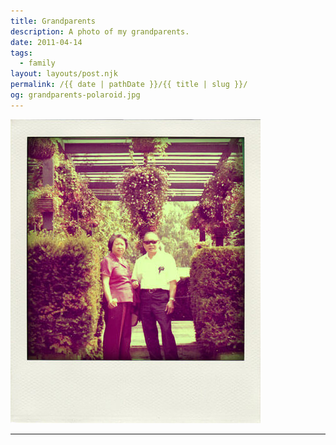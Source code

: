 ```yaml
---
title: Grandparents
description: A photo of my grandparents.
date: 2011-04-14
tags: 
  - family
layout: layouts/post.njk
permalink: /{{ date | pathDate }}/{{ title | slug }}/
og: grandparents-polaroid.jpg
---
```


![Polaroid photo of my grandparents in a garden](/img/grandparents-polaroid.jpg)

---
